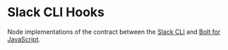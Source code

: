 # Slack CLI Hooks

Node implementations of the contract between the [Slack CLI][cli] and
[Bolt for JavaScript][bolt].

<!-- a collection of links -->
[bolt]: https://github.com/slackapi/bolt-js
[cli]: https://api.slack.com/automation/cli
